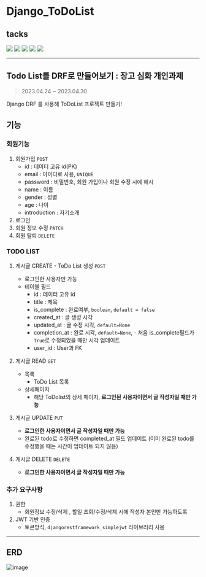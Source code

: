 # Django_ToDoList

tacks
------
<img src="https://img.shields.io/badge/python-3776AB?style=for-the-badge&logo=python&logoColor=white">  <img src="https://img.shields.io/badge/django-092E20?style=for-the-badge&logo=django&logoColor=white"> <img src="https://img.shields.io/badge/html5-E34F26?style=for-the-badge&logo=html5&logoColor=white">  <img src="https://img.shields.io/badge/css-1572B6?style=for-the-badge&logo=css3&logoColor=white"> <img src="https://img.shields.io/badge/javascript-F7DF1E?style=for-the-badge&logo=javascript&logoColor=black"> 

***

Todo List를 DRF로 만들어보기 : 장고 심화 개인과제
------
> 2023.04.24 ~ 2023.04.30  
  
Django DRF 를 사용해 ToDoList 프로젝트 만들기!


기능
------
### 회원기능

1. 회원가입 `POST`
    - id : 데이터 고유 id(PK)
    - email : 아이디로 사용, `UNIQUE`
    - password : 비밀번호, 회원 가입이나 회원 수정 시에 해시
    - name : 이름
    - gender : 성별
    - age : 나이
    - introduction : 자기소개
2. 로그인
3. 회원 정보 수정 `PATCH`
4. 회원 탈퇴 `DELETE`

### TODO LIST

1. 게시글 CREATE - ToDo List 생성 `POST`
    - 로그인한 사용자만 가능
    - 테이블 필드
      - id : 데이터 고유 id
      - title : 제목
      - is_complete : 완료여부, `boolean`, `default = false`
      - created_at : 글 생성 시각
      - updated_at : 글 수정 시각, `default=None`
      - completion_at : 완료 시각, `default=None`, - 처음 is_complete필드가 `True`로 수정되었을 때만 시각 업데이트
      - user_id : User과 FK

2. 게시글 READ `GET`
    - 목록
        - ToDo List 목록
    - 상세페이지
        - 해당 ToDolist의 상세 페이지, **로그인된 사용자이면서 글 작성자일 때만 가능**
        
4. 게시글 UPDATE `PUT`
    - **로그인한 사용자이면서 글 작성자일 때만 가능**
    - 완료된 todo로 수정하면 completed_at 필드 업데이트 (이미 완료된 todo를 수정했을 때는 시간이 업데이트 되지 않음)

5. 게시글 DELETE `DELETE`
    - **로그인한 사용자이면서 글 작성자일 때만 가능**

### 추가 요구사항

1. 권한
    - 회원정보 수정/삭제 , 할일 조회/수정/삭제 시에 작성자 본인만 가능하도록
2. JWT 기반 인증
    - 토큰방식, `djangorestframework_simplejwt` 라이브러리 사용

***

ERD
------
![image](https://user-images.githubusercontent.com/120750451/235371006-0ea37f7f-cd8a-4375-a92b-73bef3d64e81.png)


